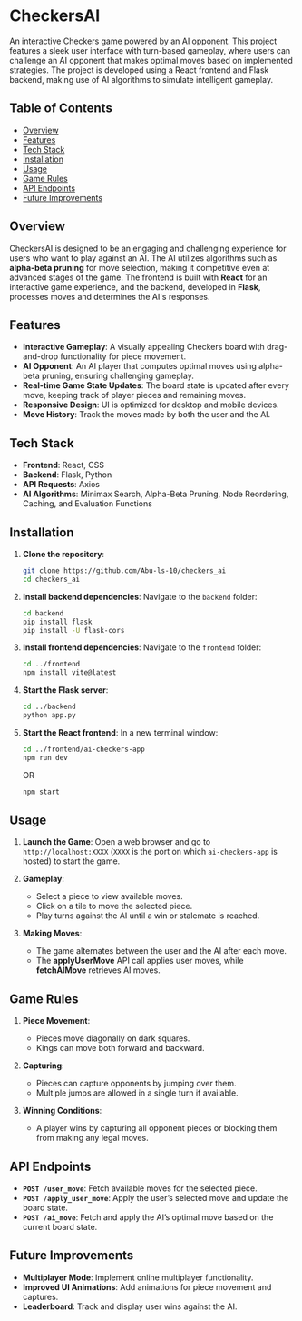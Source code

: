 # CheckersAI

An interactive Checkers game powered by an AI opponent. This project features a sleek user interface with turn-based gameplay, where users can challenge an AI opponent that makes optimal moves based on implemented strategies. The project is developed using a React frontend and Flask backend, making use of AI algorithms to simulate intelligent gameplay.

## Table of Contents

- [Overview](#overview)
- [Features](#features)
- [Tech Stack](#tech-stack)
- [Installation](#installation)
- [Usage](#usage)
- [Game Rules](#game-rules)
- [API Endpoints](#api-endpoints)
- [Future Improvements](#future-improvements)

## Overview

CheckersAI is designed to be an engaging and challenging experience for users who want to play against an AI. The AI utilizes algorithms such as **alpha-beta pruning** for move selection, making it competitive even at advanced stages of the game. The frontend is built with **React** for an interactive game experience, and the backend, developed in **Flask**, processes moves and determines the AI's responses.

## Features

- **Interactive Gameplay**: A visually appealing Checkers board with drag-and-drop functionality for piece movement.
- **AI Opponent**: An AI player that computes optimal moves using alpha-beta pruning, ensuring challenging gameplay.
- **Real-time Game State Updates**: The board state is updated after every move, keeping track of player pieces and remaining moves.
- **Responsive Design**: UI is optimized for desktop and mobile devices.
- **Move History**: Track the moves made by both the user and the AI.

## Tech Stack

- **Frontend**: React, CSS
- **Backend**: Flask, Python
- **API Requests**: Axios
- **AI Algorithms**: Minimax Search, Alpha-Beta Pruning, Node Reordering, Caching, and Evaluation Functions

## Installation

1. **Clone the repository**:
    ```bash
    git clone https://github.com/Abu-ls-10/checkers_ai
    cd checkers_ai
    ```

2. **Install backend dependencies**:
    Navigate to the `backend` folder:
    ```bash
    cd backend
    pip install flask
    pip install -U flask-cors
    ```

3. **Install frontend dependencies**:
    Navigate to the `frontend` folder:
    ```bash
    cd ../frontend
    npm install vite@latest
    ```

4. **Start the Flask server**:
    ```bash
    cd ../backend
    python app.py
    ```

5. **Start the React frontend**:
    In a new terminal window:
    ```bash
    cd ../frontend/ai-checkers-app
    npm run dev 
    ```
    OR
   ```bash
   npm start
   ```

## Usage

1. **Launch the Game**:
   Open a web browser and go to `http://localhost:XXXX` (`XXXX` is the port on which `ai-checkers-app` is hosted) to start the game.
   
2. **Gameplay**:
   - Select a piece to view available moves.
   - Click on a tile to move the selected piece.
   - Play turns against the AI until a win or stalemate is reached.

3. **Making Moves**:
   - The game alternates between the user and the AI after each move.
   - The **applyUserMove** API call applies user moves, while **fetchAIMove** retrieves AI moves.

## Game Rules

1. **Piece Movement**:
   - Pieces move diagonally on dark squares.
   - Kings can move both forward and backward.
   
2. **Capturing**:
   - Pieces can capture opponents by jumping over them.
   - Multiple jumps are allowed in a single turn if available.

3. **Winning Conditions**:
   - A player wins by capturing all opponent pieces or blocking them from making any legal moves.

## API Endpoints

- **`POST /user_move`**: Fetch available moves for the selected piece.
- **`POST /apply_user_move`**: Apply the user’s selected move and update the board state.
- **`POST /ai_move`**: Fetch and apply the AI’s optimal move based on the current board state.

## Future Improvements

- **Multiplayer Mode**: Implement online multiplayer functionality.
- **Improved UI Animations**: Add animations for piece movement and captures.
- **Leaderboard**: Track and display user wins against the AI.

